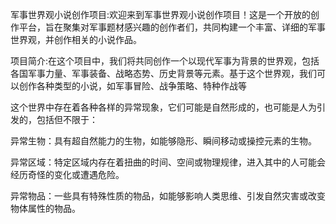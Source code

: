 军事世界观小说创作项目​:欢迎来到军事世界观小说创作项目！这是一个开放的创作平台，旨在聚集对军事题材感兴趣的创作者们，共同构建一个丰富、详细的军事世界观，并创作相关的小说作品。

项目简介​:在这个项目中，我们将共同创作一个以现代军事为背景的世界观，包括各国军事力量、军事装备、战略态势、历史背景等元素。基于这个世界观，我们可以创作各种类型的小说，如军事冒险、战争策略、特种作战等

这个世界中存在着各种各样的异常现象，它们可能是自然形成的，也可能是人为引发的，包括但不限于：​

异常生物​：具有超自然能力的生物，如能够隐形、瞬间移动或操控元素的生物。​

异常区域​：特定区域内存在着扭曲的时间、空间或物理规律，进入其中的人可能会经历奇怪的变化或遭遇危险。​

异常物品​：一些具有特殊性质的物品，如能够影响人类思维、引发自然灾害或改变物体属性的物品。
